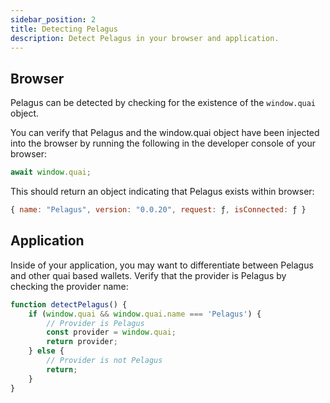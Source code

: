 ```yaml
---
sidebar_position: 2
title: Detecting Pelagus
description: Detect Pelagus in your browser and application.
---
```


## Browser

Pelagus can be detected by checking for the existence of the `window.quai` object.

You can verify that Pelagus and the window.quai object have been injected into the browser by running the following in the developer console of your browser:

```js
await window.quai;
```

This should return an object indicating that Pelagus exists within browser:

```js
{ name: "Pelagus", version: "0.0.20", request: ƒ, isConnected: ƒ }
```

## Application

Inside of your application, you may want to differentiate between Pelagus and other quai based wallets. Verify that the provider is Pelagus by checking the provider name:

```js
function detectPelagus() {
	if (window.quai && window.quai.name === 'Pelagus') {
		// Provider is Pelagus
		const provider = window.quai;
		return provider;
	} else {
		// Provider is not Pelagus
		return;
	}
}
```

